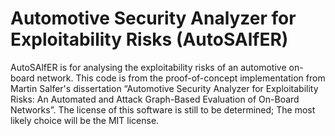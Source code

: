 # Automotive Security Analyzer for Exploitability Risks (AutoSAlfER)

AutoSAlfER is for analysing the exploitability risks of an automotive on-board network.
This code is from the proof-of-concept implementation from Martin Salfer's dissertation “Automotive Security Analyzer for Exploitability Risks: An Automated and Attack Graph-Based Evaluation of On-Board Networks”.
The license of this software is still to be determined; The most likely choice will be the MIT license.
